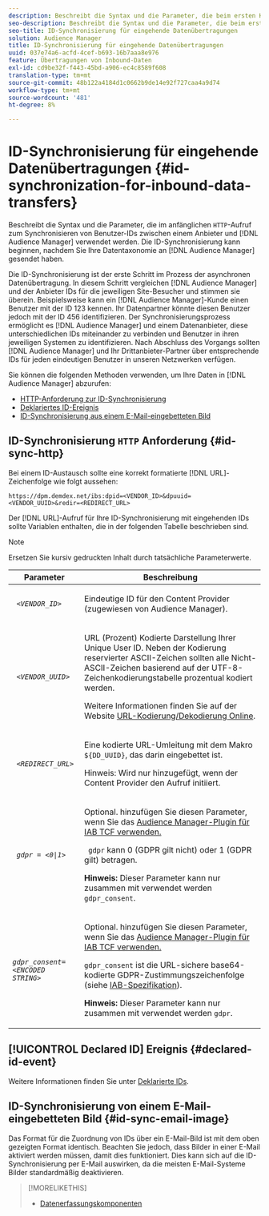 ```yaml
---
description: Beschreibt die Syntax und die Parameter, die beim ersten HTTP-Aufruf zum Synchronisieren von Benutzer-IDs zwischen einem Anbieter und Audience Manager verwendet werden. Die ID-Synchronisierung kann beginnen, nachdem Sie Ihre Datentaxonomie an Audience Manager gesendet haben.
seo-description: Beschreibt die Syntax und die Parameter, die beim ersten HTTP-Aufruf zum Synchronisieren von Benutzer-IDs zwischen einem Anbieter und Audience Manager verwendet werden. Die ID-Synchronisierung kann beginnen, nachdem Sie Ihre Datentaxonomie an Audience Manager gesendet haben.
seo-title: ID-Synchronisierung für eingehende Datenübertragungen
solution: Audience Manager
title: ID-Synchronisierung für eingehende Datenübertragungen
uuid: 037e74a6-acfd-4cef-b693-16b7aaa8e976
feature: Übertragungen von Inbound-Daten
exl-id: cd9be32f-f443-45bd-a906-ec4c8589f608
translation-type: tm+mt
source-git-commit: 48b122a4184d1c0662b9de14e92f727caa4a9d74
workflow-type: tm+mt
source-wordcount: '481'
ht-degree: 8%

---
```


# ID-Synchronisierung für eingehende Datenübertragungen {#id-synchronization-for-inbound-data-transfers}

Beschreibt die Syntax und die Parameter, die im anfänglichen `HTTP`-Aufruf zum Synchronisieren von Benutzer-IDs zwischen einem Anbieter und [!DNL Audience Manager] verwendet werden. Die ID-Synchronisierung kann beginnen, nachdem Sie Ihre Datentaxonomie an [!DNL Audience Manager] gesendet haben.

Die ID-Synchronisierung ist der erste Schritt im Prozess der asynchronen Datenübertragung. In diesem Schritt vergleichen [!DNL Audience Manager] und der Anbieter IDs für die jeweiligen Site-Besucher und stimmen sie überein. Beispielsweise kann ein [!DNL Audience Manager]-Kunde einen Benutzer mit der ID 123 kennen. Ihr Datenpartner könnte diesen Benutzer jedoch mit der ID 456 identifizieren. Der Synchronisierungsprozess ermöglicht es [!DNL Audience Manager] und einem Datenanbieter, diese unterschiedlichen IDs miteinander zu verbinden und Benutzer in ihren jeweiligen Systemen zu identifizieren. Nach Abschluss des Vorgangs sollten [!DNL Audience Manager] und Ihr Drittanbieter-Partner über entsprechende IDs für jeden eindeutigen Benutzer in unseren Netzwerken verfügen.

Sie können die folgenden Methoden verwenden, um Ihre Daten in [!DNL Audience Manager] abzurufen:

* [HTTP-Anforderung zur ID-Synchronisierung](../../../integration/sending-audience-data/batch-data-transfer-explained/id-sync-http.md#id-sync-http)
* [Deklariertes ID-Ereignis](../../../integration/sending-audience-data/batch-data-transfer-explained/id-sync-http.md#declared-id-event)
* [ID-Synchronisierung aus einem E-Mail-eingebetteten Bild](../../../integration/sending-audience-data/batch-data-transfer-explained/id-sync-http.md#id-sync-email-image)

## ID-Synchronisierung `HTTP` Anforderung {#id-sync-http}

Bei einem ID-Austausch sollte eine korrekt formatierte [!DNL URL]-Zeichenfolge wie folgt aussehen:

```
https://dpm.demdex.net/ibs:dpid=<VENDOR_ID>&dpuuid=<VENDOR_UUID>&redir=<REDIRECT_URL>
```

Der [!DNL URL]-Aufruf für Ihre ID-Synchronisierung mit eingehenden IDs sollte Variablen enthalten, die in der folgenden Tabelle beschrieben sind.

>[!NOTE]
>
>Ersetzen Sie kursiv gedruckten Inhalt durch tatsächliche Parameterwerte.

<table id="table_EB9F4246E2A34ABB8ED06EA458EB186F"> 
 <thead> 
  <tr> 
   <th colname="col1" class="entry"> Parameter </th> 
   <th colname="col2" class="entry"> Beschreibung </th> 
  </tr> 
 </thead>
 <tbody> 
  <tr> 
   <td colname="col1"> <code> <i>&lt;VENDOR_ID&gt;</i> </code> </td> 
   <td colname="col2"> <p>Eindeutige ID für den Content Provider (zugewiesen von <span class="keyword"> Audience Manager</span>). </p> </td> 
  </tr> 
  <tr> 
   <td colname="col1"> <code> <i>&lt;VENDOR_UUID&gt;</i> </code> </td> 
   <td colname="col2"> <p>URL (Prozent) Kodierte Darstellung Ihrer Unique User ID. Neben der Kodierung reservierter ASCII-Zeichen sollten alle Nicht-ASCII-Zeichen basierend auf der UTF-8-Zeichenkodierungstabelle prozentual kodiert werden. </p> <p>Weitere Informationen finden Sie auf der Website <a href="https://www.url-encode-decode.com" format="http" scope="external"> URL-Kodierung/Dekodierung Online</a>. </p> </td> 
  </tr> 
  <tr> 
   <td colname="col1"> <code> <i>&lt;REDIRECT_URL&gt;</i> </code> </td> 
   <td colname="col2"> <p>Eine kodierte URL-Umleitung mit dem Makro <code> ${DD_UUID}</code>, das darin eingebettet ist. </p> <p>Hinweis:  Wird nur hinzugefügt, wenn der Content Provider den Aufruf initiiert. </p> </td> 
  </tr> 
  <tr> 
   <td colname="col1"> <code> <i>gdpr = &lt;0|1&gt;</i> </code> </td> 
   <td colname="col2"> <p>Optional. hinzufügen Sie diesen Parameter, wenn Sie das <a href="../../../overview/data-security-and-privacy/aam-iab-plugin.md">Audience Manager-Plugin für IAB TCF verwenden.</a></p> <p><code> gdpr</code> kann 0 (GDPR gilt nicht) oder 1 (GDPR gilt) betragen. </p> <p> <b>Hinweis:</b> Dieser Parameter kann nur zusammen mit verwendet werden  <code>gdpr_consent</code>.</p></td> 
  </tr> 
  <tr> 
   <td colname="col1"> <code><i>gdpr_consent=&lt;ENCODED STRING&gt;</i> </code> </td> 
   <td colname="col2"> <p>Optional. hinzufügen Sie diesen Parameter, wenn Sie das <a href="../../../overview/data-security-and-privacy/aam-iab-plugin.md">Audience Manager-Plugin für IAB TCF verwenden.</a></p> <p><code>gdpr_consent</code> ist die URL-sichere base64-kodierte GDPR-Zustimmungszeichenfolge (siehe <a href="https://github.com/InteractiveAdvertisingBureau/GDPR-Transparency-and-Consent-Framework/blob/master/URL-based%20Consent%20Passing_%20Framework%20Guidance.md#specifications" format="http" scope="external"> IAB-Spezifikation</a>). </p> <p> <b>Hinweis:</b> Dieser Parameter kann nur zusammen mit verwendet werden  <code>gdpr</code>.</p> </td> 
  </tr> 
 </tbody> 
</table>

## [!UICONTROL Declared ID] Ereignis {#declared-id-event}

Weitere Informationen finden Sie unter [Deklarierte IDs](../../../features/declared-ids.md).

## ID-Synchronisierung von einem E-Mail-eingebetteten Bild {#id-sync-email-image}

Das Format für die Zuordnung von IDs über ein E-Mail-Bild ist mit dem oben gezeigten Format identisch. Beachten Sie jedoch, dass Bilder in einer E-Mail aktiviert werden müssen, damit dies funktioniert. Dies kann sich auf die ID-Synchronisierung per E-Mail auswirken, da die meisten E-Mail-Systeme Bilder standardmäßig deaktivieren.

>[!MORELIKETHIS]
>
>* [Datenerfassungskomponenten](../../../reference/system-components/components-data-collection.md)


